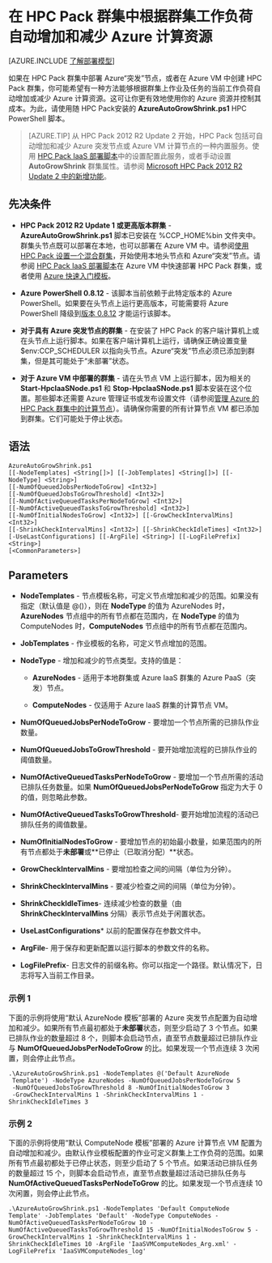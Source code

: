 <properties
 pageTitle="自动缩放 HPC 群集中的计算资源 | Microsoft Azure"
 description="了解自动增加和减少 Azure 的 HPC Pack 群集中的计算资源的方法"
 services="virtual-machines"
 documentationCenter=""
 authors="dlepow"
 manager="timlt"
 editor=""
 tags="azure-service-management,hpc-pack"/>
<tags
	ms.service="virtual-machines"
	ms.date="01/07/2016"
	wacn.date=""/>

# 在 HPC Pack 群集中根据群集工作负荷自动增加和减少 Azure 计算资源

[AZURE.INCLUDE [了解部署模型](../includes/learn-about-deployment-models-classic-include.md)]


如果在 HPC Pack 群集中部署 Azure“突发”节点，或者在 Azure VM 中创建 HPC Pack 群集，你可能希望有一种方法能够根据群集上作业及任务的当前工作负荷自动增加或减少 Azure 计算资源。这可让你更有效地使用你的 Azure 资源并控制其成本。为此，请使用随 HPC Pack安装的 **AzureAutoGrowShrink.ps1** HPC PowerShell 脚本。

>[AZURE.TIP] 从 HPC Pack 2012 R2 Update 2 开始，HPC Pack 包括可自动增加和减少 Azure 突发节点或 Azure VM 计算节点的一种内置服务。使用 [HPC Pack IaaS 部署脚本](/documentation/articles/virtual-machines-hpcpack-cluster-powershell-script)中的设置配置此服务，或者手动设置 **AutoGrowShrink** 群集属性。请参阅 [Microsoft HPC Pack 2012 R2 Update 2 中的新增功能](https://technet.microsoft.com/zh-cn/library/mt269417.aspx)。

## 先决条件

* **HPC Pack 2012 R2 Update 1 或更高版本群集** - **AzureAutoGrowShrink.ps1** 脚本已安装在 %CCP\_HOME%bin 文件夹中。群集头节点既可以部署在本地，也可以部署在 Azure VM 中。请参阅[使用 HPC Pack 设置一个混合群集](/documentation/articles/cloud-services-setup-hybrid-hpcpack-cluster)，开始使用本地头节点和 Azure“突发”节点。请参阅 [HPC Pack IaaS 部署脚本](/documentation/articles/virtual-machines-hpcpack-cluster-powershell-script)在 Azure VM 中快速部署 HPC Pack 群集，或者使用 [Azure 快速入门模板](https://azure.microsoft.com/documentation/templates/create-hpc-cluster/)。

* **Azure PowerShell 0.8.12** - 该脚本当前依赖于此特定版本的 Azure PowerShell。如果要在头节点上运行更高版本，可能需要将 Azure PowerShell 降级到[版本 0.8.12](http://az412849.vo.msecnd.net/downloads03/azure-powershell.0.8.12.msi) 才能运行该脚本。

* **对于具有 Azure 突发节点的群集** - 在安装了 HPC Pack 的客户端计算机上或在头节点上运行脚本。如果在客户端计算机上运行，请确保正确设置变量 $env:CCP\_SCHEDULER 以指向头节点。Azure“突发”节点必须已添加到群集，但是其可能处于“未部署”状态。


* **对于 Azure VM 中部署的群集** - 请在头节点 VM 上运行脚本，因为相关的 **Start-HpcIaaSNode.ps1** 和 **Stop-HpcIaaSNode.ps1** 脚本安装在这个位置。那些脚本还需要 Azure 管理证书或发布设置文件（请参阅[管理 Azure 的 HPC Pack 群集中的计算节点](/documentation/articles/virtual-machines-hpcpack-cluster-node-manage)）。请确保你需要的所有计算节点 VM 都已添加到群集。它们可能处于停止状态。

## 语法

```
AzureAutoGrowShrink.ps1
[[-NodeTemplates] <String[]>] [[-JobTemplates] <String[]>] [[-NodeType] <String>]
[[-NumOfQueuedJobsPerNodeToGrow] <Int32>]
[[-NumOfQueuedJobsToGrowThreshold] <Int32>]
[[-NumOfActiveQueuedTasksPerNodeToGrow] <Int32>]
[[-NumOfActiveQueuedTasksToGrowThreshold] <Int32>]
[[-NumOfInitialNodesToGrow] <Int32>] [[-GrowCheckIntervalMins] <Int32>]
[[-ShrinkCheckIntervalMins] <Int32>] [[-ShrinkCheckIdleTimes] <Int32>]
[-UseLastConfigurations] [[-ArgFile] <String>] [[-LogFilePrefix] <String>]
[<CommonParameters>]

```
## Parameters

 * **NodeTemplates** - 节点模板名称，可定义节点增加和减少的范围。如果没有指定（默认值是 @()），则在 **NodeType** 的值为 AzureNodes 时，**AzureNodes** 节点组中的所有节点都在范围内，在 **NodeType** 的值为 ComputeNodes 时，**ComputeNodes** 节点组中的所有节点都在范围内。

 * **JobTemplates** - 作业模板的名称，可定义节点增加的范围。

 * **NodeType** - 增加和减少的节点类型。支持的值是：

     * **AzureNodes** - 适用于本地群集或 Azure IaaS 群集的 Azure PaaS（突发）节点。

     * **ComputeNodes** - 仅适用于 Azure IaaS 群集的计算节点 VM。

* **NumOfQueuedJobsPerNodeToGrow** - 要增加一个节点所需的已排队作业数量。

* **NumOfQueuedJobsToGrowThreshold** - 要开始增加流程的已排队作业的阈值数量。

* **NumOfActiveQueuedTasksPerNodeToGrow** - 要增加一个节点所需的活动已排队任务数量。如果 **NumOfQueuedJobsPerNodeToGrow** 指定为大于 0 的值，则忽略此参数。

* **NumOfActiveQueuedTasksToGrowThreshold**- 要开始增加流程的活动已排队任务的阈值数量。

* **NumOfInitialNodesToGrow** - 要增加节点的初始最小数量，如果范围内的所有节点都处于**未部署**或**已停止（已取消分配）**状态。

* **GrowCheckIntervalMins** - 要增加检查之间的间隔（单位为分钟）。

* **ShrinkCheckIntervalMins** - 要减少检查之间的间隔（单位为分钟）。

* **ShrinkCheckIdleTimes**- 连续减少检查的数量（由 **ShrinkCheckIntervalMins** 分隔）表示节点处于闲置状态。

* **UseLastConfigurations*** 以前的配置保存在参数文件中。

* **ArgFile**- 用于保存和更新配置以运行脚本的参数文件的名称。

* **LogFilePrefix**- 日志文件的前缀名称。你可以指定一个路径。默认情况下，日志将写入当前工作目录。

### 示例 1

下面的示例将使用“默认 AzureNode 模板”部署的 Azure 突发节点配置为自动增加和减少。如果所有节点最初都处于**未部署**状态，则至少启动了 3 个节点。如果已排队作业的数量超过 8 个，则脚本会启动节点，直至节点数量超过已排队作业与 **NumOfQueuedJobsPerNodeToGrow** 的比。如果发现一个节点连续 3 次闲置，则会停止此节点。

```
.\AzureAutoGrowShrink.ps1 -NodeTemplates @('Default AzureNode
 Template') -NodeType AzureNodes -NumOfQueuedJobsPerNodeToGrow 5
 -NumOfQueuedJobsToGrowThreshold 8 -NumOfInitialNodesToGrow 3
 -GrowCheckIntervalMins 1 -ShrinkCheckIntervalMins 1 -ShrinkCheckIdleTimes 3
```

### 示例 2

下面的示例将使用“默认 ComputeNode 模板”部署的 Azure 计算节点 VM 配置为自动增加和减少。由默认作业模板配置的作业可定义群集上工作负荷的范围。如果所有节点最初都处于已停止状态，则至少启动了 5 个节点。如果活动已排队任务的数量超过 15 个，则脚本会启动节点，直至节点数量超过活动已排队任务与 **NumOfActiveQueuedTasksPerNodeToGrow** 的比。如果发现一个节点连续 10 次闲置，则会停止此节点。

```
.\AzureAutoGrowShrink.ps1 -NodeTemplates 'Default ComputeNode Template' -JobTemplates 'Default' -NodeType ComputeNodes -NumOfActiveQueuedTasksPerNodeToGrow 10 -NumOfActiveQueuedTasksToGrowThreshold 15 -NumOfInitialNodesToGrow 5 -GrowCheckIntervalMins 1 -ShrinkCheckIntervalMins 1 -ShrinkCheckIdleTimes 10 -ArgFile 'IaaSVMComputeNodes_Arg.xml' -LogFilePrefix 'IaaSVMComputeNodes_log'
```

<!---HONumber=Mooncake_0215_2016-->